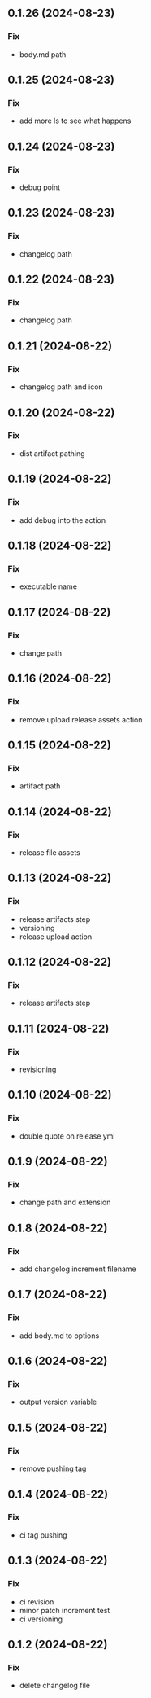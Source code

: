 ## 0.1.26 (2024-08-23)

### Fix

- body.md path

## 0.1.25 (2024-08-23)

### Fix

- add more ls to see what happens

## 0.1.24 (2024-08-23)

### Fix

- debug point

## 0.1.23 (2024-08-23)

### Fix

- changelog path

## 0.1.22 (2024-08-23)

### Fix

- changelog path

## 0.1.21 (2024-08-22)

### Fix

- changelog path and icon

## 0.1.20 (2024-08-22)

### Fix

- dist artifact pathing

## 0.1.19 (2024-08-22)

### Fix

- add debug into the action

## 0.1.18 (2024-08-22)

### Fix

- executable name

## 0.1.17 (2024-08-22)

### Fix

- change path

## 0.1.16 (2024-08-22)

### Fix

- remove upload release assets action

## 0.1.15 (2024-08-22)

### Fix

- artifact path

## 0.1.14 (2024-08-22)

### Fix

- release file assets

## 0.1.13 (2024-08-22)

### Fix

- release artifacts step
- versioning
- release upload action

## 0.1.12 (2024-08-22)

### Fix

- release artifacts step

## 0.1.11 (2024-08-22)

### Fix

- revisioning

## 0.1.10 (2024-08-22)

### Fix

- double quote on release yml

## 0.1.9 (2024-08-22)

### Fix

- change path and extension

## 0.1.8 (2024-08-22)

### Fix

- add changelog increment filename

## 0.1.7 (2024-08-22)

### Fix

- add body.md to options

## 0.1.6 (2024-08-22)

### Fix

- output version variable

## 0.1.5 (2024-08-22)

### Fix

- remove pushing tag

## 0.1.4 (2024-08-22)

### Fix

- ci tag pushing

## 0.1.3 (2024-08-22)

### Fix

- ci revision
- minor patch increment test
- ci versioning

## 0.1.2 (2024-08-22)

### Fix

- delete changelog file
